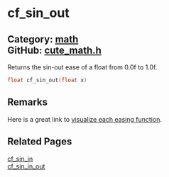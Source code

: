[//]: # (This file is automatically generated by Cute Framework's docs parser.)
[//]: # (Do not edit this file by hand!)
[//]: # (See: https://github.com/RandyGaul/cute_framework/blob/master/samples/docs_parser.cpp)
[](../header.md ':include')

# cf_sin_out

Category: [math](/api_reference?id=math)  
GitHub: [cute_math.h](https://github.com/RandyGaul/cute_framework/blob/master/include/cute_math.h)  
---

Returns the sin-out ease of a float from 0.0f to 1.0f.

```cpp
float cf_sin_out(float x)
```

## Remarks

Here is a great link to [visualize each easing function](https://easings.net/).

## Related Pages

[cf_sin_in](/math/cf_sin_in.md)  
[cf_sin_in_out](/math/cf_sin_in_out.md)  
